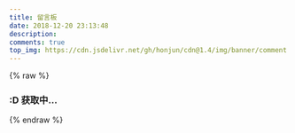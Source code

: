 ```yaml
---
title: 留言板
date: 2018-12-20 23:13:48
description: 
comments: true
top_img: https://cdn.jsdelivr.net/gh/honjun/cdn@1.4/img/banner/comment.jpg
---
```

{% raw %}
    <h3><p id="hitokoto_text">:D 获取中...</p></h3>
	<script>
	  fetch('https://v1.hitokoto.cn?c=a&c=b&c=c&c=h')
		.then(response => response.json())
		.then(data => {
		  const hitokoto = document.getElementById('hitokoto_text')
		  const from = document.getElementById('from')
		  hitokoto.innerText = data.hitokoto+"--《"+data.from+"》"
		})
		.catch(console.error)
	</script>
{% endraw %}